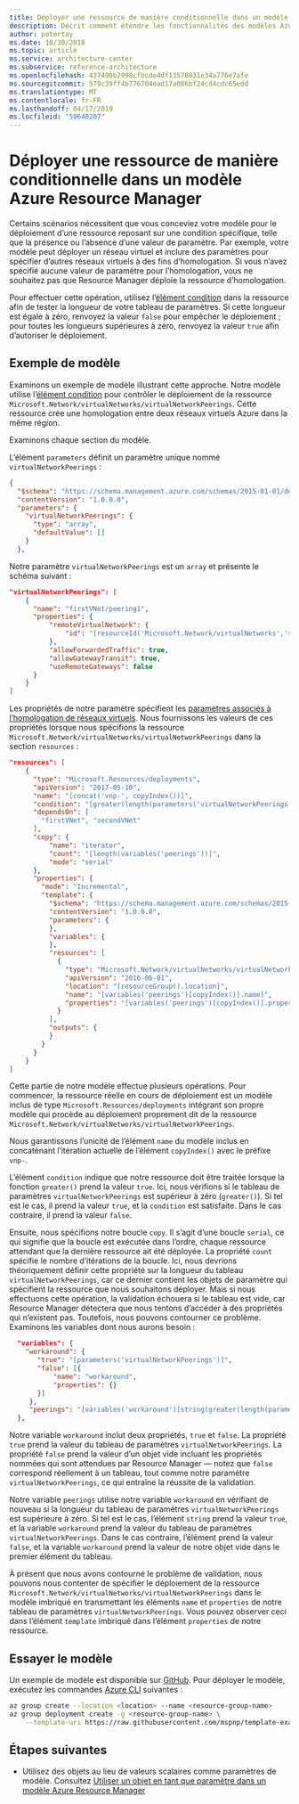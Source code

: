 ```yaml
---
title: Déployer une ressource de manière conditionnelle dans un modèle Azure Resource Manager
description: Décrit comment étendre les fonctionnalités des modèles Azure Resource Manager pour déployer de manière conditionnelle une ressource en fonction de la valeur d’un paramètre.
author: petertay
ms.date: 10/30/2018
ms.topic: article
ms.service: architecture-center
ms.subservice: reference-architecture
ms.openlocfilehash: 437490b2998cfbcde4df13570831e34a776e7afe
ms.sourcegitcommit: 579c39ff4b776704ead17a006bf24cd4cdc65edd
ms.translationtype: MT
ms.contentlocale: fr-FR
ms.lasthandoff: 04/17/2019
ms.locfileid: "59640207"
---
```

# <a name="conditionally-deploy-a-resource-in-an-azure-resource-manager-template"></a>Déployer une ressource de manière conditionnelle dans un modèle Azure Resource Manager

Certains scénarios nécessitent que vous conceviez votre modèle pour le déploiement d’une ressource reposant sur une condition spécifique, telle que la présence ou l’absence d’une valeur de paramètre. Par exemple, votre modèle peut déployer un réseau virtuel et inclure des paramètres pour spécifier d’autres réseaux virtuels à des fins d’homologation. Si vous n’avez spécifié aucune valeur de paramètre pour l’homologation, vous ne souhaitez pas que Resource Manager déploie la ressource d’homologation.

Pour effectuer cette opération, utilisez l’[élément condition][azure-resource-manager-condition] dans la ressource afin de tester la longueur de votre tableau de paramètres. Si cette longueur est égale à zéro, renvoyez la valeur `false` pour empêcher le déploiement ; pour toutes les longueurs supérieures à zéro, renvoyez la valeur `true` afin d’autoriser le déploiement.

## <a name="example-template"></a>Exemple de modèle

Examinons un exemple de modèle illustrant cette approche. Notre modèle utilise l’[élément condition][azure-resource-manager-condition] pour contrôler le déploiement de la ressource `Microsoft.Network/virtualNetworks/virtualNetworkPeerings`. Cette ressource crée une homologation entre deux réseaux virtuels Azure dans la même région.

Examinons chaque section du modèle.

L’élément `parameters` définit un paramètre unique nommé `virtualNetworkPeerings` :

```json
{
  "$schema": "https://schema.management.azure.com/schemas/2015-01-01/deploymentTemplate.json#",
  "contentVersion": "1.0.0.0",
  "parameters": {
    "virtualNetworkPeerings": {
      "type": "array",
      "defaultValue": []
    }
  },
```

Notre paramètre `virtualNetworkPeerings` est un `array` et présente le schéma suivant :

```json
"virtualNetworkPeerings": [
    {
      "name": "firstVNet/peering1",
      "properties": {
          "remoteVirtualNetwork": {
              "id": "[resourceId('Microsoft.Network/virtualNetworks','secondVNet')]"
          },
          "allowForwardedTraffic": true,
          "allowGatewayTransit": true,
          "useRemoteGateways": false
      }
    }
]
```

Les propriétés de notre paramètre spécifient les [paramètres associés à l’homologation de réseaux virtuels][vnet-peering-resource-schema]. Nous fournissons les valeurs de ces propriétés lorsque nous spécifions la ressource `Microsoft.Network/virtualNetworks/virtualNetworkPeerings` dans la section `resources` :

```json
"resources": [
    {
      "type": "Microsoft.Resources/deployments",
      "apiVersion": "2017-05-10",
      "name": "[concat('vnp-', copyIndex())]",
      "condition": "[greater(length(parameters('virtualNetworkPeerings')), 0)]",
      "dependsOn": [
        "firstVNet", "secondVNet"
      ],
      "copy": {
          "name": "iterator",
          "count": "[length(variables('peerings'))]",
          "mode": "serial"
      },
      "properties": {
        "mode": "Incremental",
        "template": {
          "$schema": "https://schema.management.azure.com/schemas/2015-01-01/deploymentTemplate.json#",
          "contentVersion": "1.0.0.0",
          "parameters": {
          },
          "variables": {
          },
          "resources": [
            {
              "type": "Microsoft.Network/virtualNetworks/virtualNetworkPeerings",
              "apiVersion": "2016-06-01",
              "location": "[resourceGroup().location]",
              "name": "[variables('peerings')[copyIndex()].name]",
              "properties": "[variables('peerings')[copyIndex()].properties]"
            }
          ],
          "outputs": {
          }
        }
      }
    }
]
```

Cette partie de notre modèle effectue plusieurs opérations. Pour commencer, la ressource réelle en cours de déploiement est un modèle inclus de type `Microsoft.Resources/deployments` intégrant son propre modèle qui procède au déploiement proprement dit de la ressource `Microsoft.Network/virtualNetworks/virtualNetworkPeerings`.

Nous garantissons l’unicité de l’élément `name` du modèle inclus en concaténant l’itération actuelle de l’élément `copyIndex()` avec le préfixe `vnp-`.

L’élément `condition` indique que notre ressource doit être traitée lorsque la fonction `greater()` prend la valeur `true`. Ici, nous vérifions si le tableau de paramètres `virtualNetworkPeerings` est supérieur à zéro (`greater()`). Si tel est le cas, il prend la valeur `true`, et la `condition` est satisfaite. Dans le cas contraire, il prend la valeur `false`.

Ensuite, nous spécifions notre boucle `copy`. Il s’agit d’une boucle `serial`, ce qui signifie que la boucle est exécutée dans l’ordre, chaque ressource attendant que la dernière ressource ait été déployée. La propriété `count` spécifie le nombre d’itérations de la boucle. Ici, nous devrions théoriquement définir cette propriété sur la longueur du tableau `virtualNetworkPeerings`, car ce dernier contient les objets de paramètre qui spécifient la ressource que nous souhaitons déployer. Mais si nous effectuons cette opération, la validation échouera si le tableau est vide, car Resource Manager détectera que nous tentons d’accéder à des propriétés qui n’existent pas. Toutefois, nous pouvons contourner ce problème. Examinons les variables dont nous aurons besoin :

```json
  "variables": {
    "workaround": {
       "true": "[parameters('virtualNetworkPeerings')]",
       "false": [{
           "name": "workaround",
           "properties": {}
       }]
     },
     "peerings": "[variables('workaround')[string(greater(length(parameters('virtualNetworkPeerings')), 0))]]"
  },
```

Notre variable `workaround` inclut deux propriétés, `true` et `false`. La propriété `true` prend la valeur du tableau de paramètres `virtualNetworkPeerings`. La propriété `false` prend la valeur d’un objet vide incluant les propriétés nommées qui sont attendues par Resource Manager &mdash; notez que `false` correspond réellement à un tableau, tout comme notre paramètre `virtualNetworkPeerings`, ce qui entraîne la réussite de la validation.

Notre variable `peerings` utilise notre variable `workaround` en vérifiant de nouveau si la longueur du tableau de paramètres `virtualNetworkPeerings` est supérieure à zéro. Si tel est le cas, l’élément `string` prend la valeur `true`, et la variable `workaround` prend la valeur du tableau de paramètres `virtualNetworkPeerings`. Dans le cas contraire, l’élément prend la valeur `false`, et la variable `workaround` prend la valeur de notre objet vide dans le premier élément du tableau.

À présent que nous avons contourné le problème de validation, nous pouvons nous contenter de spécifier le déploiement de la ressource `Microsoft.Network/virtualNetworks/virtualNetworkPeerings` dans le modèle imbriqué en transmettant les éléments `name` et `properties` de notre tableau de paramètres `virtualNetworkPeerings`. Vous pouvez observer ceci dans l’élément `template` imbriqué dans l’élément `properties` de notre ressource.

## <a name="try-the-template"></a>Essayer le modèle

Un exemple de modèle est disponible sur [GitHub][github]. Pour déployer le modèle, exécutez les commandes [Azure CLI][cli] suivantes :

```bash
az group create --location <location> --name <resource-group-name>
az group deployment create -g <resource-group-name> \
    --template-uri https://raw.githubusercontent.com/mspnp/template-examples/master/example2-conditional/deploy.json
```

## <a name="next-steps"></a>Étapes suivantes

* Utilisez des objets au lieu de valeurs scalaires comme paramètres de modèle. Consultez [Utiliser un objet en tant que paramètre dans un modèle Azure Resource Manager](./objects-as-parameters.md)

<!-- links -->
[azure-resource-manager-condition]: /azure/azure-resource-manager/resource-manager-templates-resources#condition
[azure-resource-manager-variable]: /azure/azure-resource-manager/resource-group-authoring-templates#variables
[vnet-peering-resource-schema]: /azure/templates/microsoft.network/virtualnetworks/virtualnetworkpeerings
[cli]: /cli/azure/?view=azure-cli-latest
[github]: https://github.com/mspnp/template-examples
